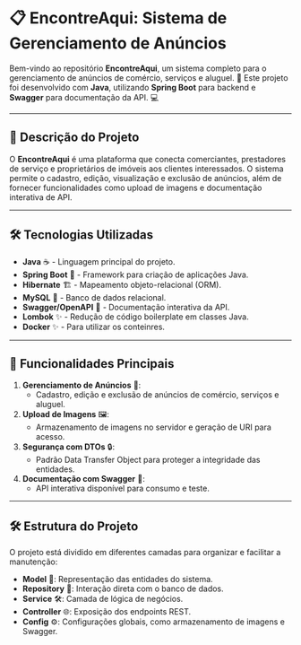 # 📋 EncontreAqui: Sistema de Gerenciamento de Anúncios

Bem-vindo ao repositório **EncontreAqui**, um sistema completo para o gerenciamento de anúncios de comércio, serviços e aluguel. 🚀 Este projeto foi desenvolvido com **Java**, utilizando **Spring Boot** para backend e **Swagger** para documentação da API. 💻

---

## 📖 Descrição do Projeto

O **EncontreAqui** é uma plataforma que conecta comerciantes, prestadores de serviço e proprietários de imóveis aos clientes interessados. O sistema permite o cadastro, edição, visualização e exclusão de anúncios, além de fornecer funcionalidades como upload de imagens e documentação interativa de API.

---

## 🛠️ Tecnologias Utilizadas

- **Java** ☕ - Linguagem principal do projeto.
- **Spring Boot** 🌱 - Framework para criação de aplicações Java.
- **Hibernate** 🏗️ - Mapeamento objeto-relacional (ORM).
- **MySQL** 🐬 - Banco de dados relacional.
- **Swagger/OpenAPI** 📄 - Documentação interativa da API.
- **Lombok** ✨ - Redução de código boilerplate em classes Java.
- **Docker** ✨ - Para utilizar os conteinres.

---

## 🌟 Funcionalidades Principais

1. **Gerenciamento de Anúncios** 📝:
   - Cadastro, edição e exclusão de anúncios de comércio, serviços e aluguel.
2. **Upload de Imagens** 🖼️:
   - Armazenamento de imagens no servidor e geração de URI para acesso.
3. **Segurança com DTOs** 🔒:
   - Padrão Data Transfer Object para proteger a integridade das entidades.
4. **Documentação com Swagger** 📖:
   - API interativa disponível para consumo e teste.

---

## 🛠️ Estrutura do Projeto

O projeto está dividido em diferentes camadas para organizar e facilitar a manutenção:

- **Model** 🧩: Representação das entidades do sistema.
- **Repository** 📂: Interação direta com o banco de dados.
- **Service** 🛠️: Camada de lógica de negócios.
- **Controller** 🌐: Exposição dos endpoints REST.
- **Config** ⚙️: Configurações globais, como armazenamento de imagens e Swagger.





